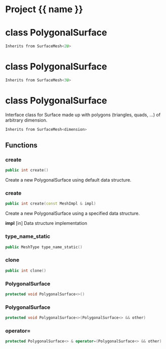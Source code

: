 <script setup>
import {useRoute} from 'vitepress'
const {path} = useRoute()
const tokens = path.split('/')
const words = tokens[2].split('-');
for (let i = 0; i < words.length; i++) {
    words[i] = words[i].charAt(0).toUpperCase() + words[i].slice(1);
    words[i] = words[i].replace('geode', 'Geode')
}
const name = words.join('-');
</script>
# Project {{ name }}

# class PolygonalSurface


```cpp
Inherits from SurfaceMesh<2U>
```



# class PolygonalSurface


```cpp
Inherits from SurfaceMesh<3U>
```



# class PolygonalSurface


 Interface class for Surface made up with polygons (triangles, quads, ...) of arbitrary dimension.



```cpp
Inherits from SurfaceMesh<dimension>
```



## Functions

### create

```cpp
public int create()
```


 Create a new PolygonalSurface using default data structure.

### create

```cpp
public int create(const MeshImpl & impl)
```


 Create a new PolygonalSurface using a specified data structure.

**impl** [in] Data structure implementation

### type_name_static

```cpp
public MeshType type_name_static()
```


### clone

```cpp
public int clone()
```


### PolygonalSurface

```cpp
protected void PolygonalSurface<>()
```


### PolygonalSurface

```cpp
protected void PolygonalSurface<>(PolygonalSurface<> && other)
```


### operator=

```cpp
protected PolygonalSurface<> & operator=(PolygonalSurface<> && other)
```




